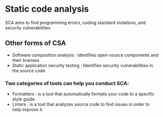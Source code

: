 # Static code analysis

SCA aims to find programming errors, coding standard violations, and security vulnerabilities

## Other forms of CSA

- Software composition analysis : Identifies open-source components and their licenses
- Static application security testing : Identifies security vulnerabilities in the source code

### Two categories of tools can help you conduct SCA:

- Formatters : is a tool that automatically formats your code to a specific style guide.
- Linters : is a tool that analyzes source code to find issues in order to help improve it.